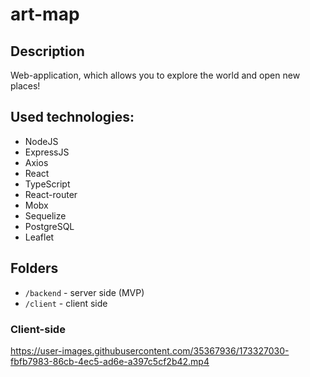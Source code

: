 # art-map

## Description

Web-application, which allows you to explore the world and open new places!

## Used technologies:

- NodeJS
- ExpressJS
- Axios
- React
- TypeScript
- React-router
- Mobx
- Sequelize
- PostgreSQL
- Leaflet

## Folders

- <code>/backend</code> - server side (MVP)
- <code>/client</code> - client side 

### Client-side

https://user-images.githubusercontent.com/35367936/173327030-fbfb7983-86cb-4ec5-ad6e-a397c5cf2b42.mp4
